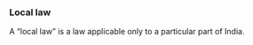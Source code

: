 ### Local law
<div style="text-align: justify">

A “local law” is a law applicable only to a particular part of India.

</div>
